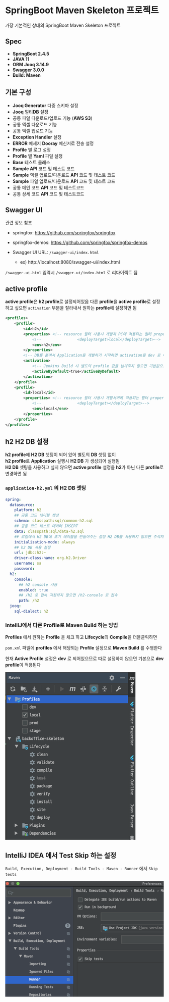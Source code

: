 # SpringBoot Maven Skeleton 프로젝트
가장 기본적인 상태의 SpringBoot Maven Skeleton 프로젝트

## Spec
- **SpringBoot 2.4.5**
- **JAVA 11**
- **ORM Jooq 3.14.9**
- **Swagger 3.0.0**
- **Build: Maven**

## 기본 구성
- **Jooq Generator** 다중 스키마 설정
- **Jooq** 멀티**DB** 설정
- 공통 파일 다운로드/업로드 기능 (**AWS S3**)
- 공통 엑셀 다운로드 기능
- 공통 엑셀 업로드 기능
- **Exception Handler** 설정
- **ERROR** 메세지 **Dooray** 메신저로 전송 설정
- **Profile** 별 로그 설정
- **Profile** 별 **Yaml** 파일 설정
- **Base** 테스트 클래스
- **Sample API** 코드 및 테스트 코드
- **Sample** 엑셀 업로드/다운로드 **API** 코드 및 테스트 코드
- **Sample** 파일 업로드/다운로드 **API** 코드 및 테스트 코드
- 공통 메인 코드 **API** 코드 및 테스트코드
- 공통 상세 코드 **API** 코드 및 테스트코드

## Swagger UI
관련 정보 참조
- springfox: https://github.com/springfox/springfox
- springfox-demos: https://github.com/springfox/springfox-demos

- Swagger UI URL: `/swagger-ui/index.html`
    - ex) http://localhost:8080/swagger-ui/index.html

`/swagger-ui.html` 입력시 `/swagger-ui/index.html` 로 리다이렉트 됨

## active profile

**active profile**은 **h2 profile**로 설정되어있음
다른 **profile**을 **active profile**로 설정하고 싶으면
`activation` 부분을 잘라내서 원하는 **profile**에 설정하면 됨
 
```xml
<profiles>
    <profile>
        <id>h2</id>
        <properties> <!-- resource 필터 사용시 개발자 PC에 적용되는 필터 properties 의 폴더 위치 -->
            <!--                <deployTarget>local</deployTarget>-->
            <env>h2</env>
        </properties>
        <!-- DB를 붙여서 Application을 개발하기 시작하면 activation을 dev 로 이동 -->
        <activation>
            <!-- Jenkins Build 시 별도의 profile 값을 넘겨주지 않으면 기본값으로 설정됨-->
            <activeByDefault>true</activeByDefault>
        </activation>
    </profile>
    <profile>
        <id>local</id>
        <properties> <!-- resource 필터 사용시 개발서버에 적용되는 필터 properties 의 폴더 위치 -->
            <!--                <deployTarget></deployTarget>-->
            <env>local</env>
        </properties>
    </profile>
</profiles>
```
## h2 H2 DB 설정

**h2 profile**에 **H2 DB** 셋팅이 되어 있어 별도의 **DB** 셋팅 없이  
**h2 profile**로 **Application** 실행시 **H2 DB** 가 생성되어 실행됨  
**H2 DB** 셋팅을 사용하고 싶지 않으면 **active profile** 설정을 **h2**가 아닌 다른 **profile**로 변경하면 됨

### `application-h2.yml` 의 H2 DB 셋팅
```yaml
spring:
  datasource:
    platform: h2
    ## 공통 코드 테이블 생성
    schema: classpath:sql/common-h2.sql
    ## 공통 코드 테스트 데이터 INSERT
    data: classpath:sql/data-h2.sql
    ## 로컬에서 H2 DB에 초기 테이블을 만들어주는 설정 H2 DB를 사용하지 않으면 주석처리
    initialization-mode: always
    ## h2 DB 사용 설정
    url: jdbc:h2:~
    driver-class-name: org.h2.Driver
    username: sa
    password:
  h2:
    console:
      ## h2 console 사용
      enabled: true
      ## /h2 로 접속 지정하지 않으면 /h2-console 로 접속
      path: /h2
  jooq:
    sql-dialect: h2
```

### IntelliJ에서 다른 Profile로 Maven Build 하는 방법
**Profiles** 에서 원하는 **Profile** 을 체크 하고 **Lifecycle**의 **Compile**을 더블클릭하면

`pom.xml` 파일에 **profiles** 에서 해당되는 **Profile** 설정으로 **Maven Build** 를 수행한다 

현재 **Active Profile** 설정은 **dev** 로 되어있으므로 따로 설정하지 않으면 기본으로 **dev profile**이 적용된다

![Profiles Config](img/profile_config.png)

## IntelliJ IDEA 에서 Test Skip 하는 설정

`Build, Execution, Deployment - Build Tools - Maven - Runner` 에서 `Skip tests`

![테스트 SKIP](img/test_skip.png)